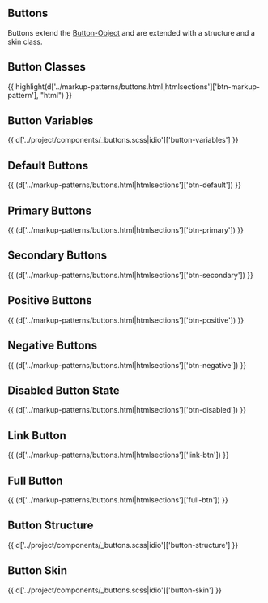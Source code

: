 <section class="copy">

# Buttons

<p class="lead">Buttons extend the <a href="/objects/button-object.html">Button-Object</a> and are extended with a structure and a skin class.</p>

## Button Classes
{{ highlight(d['../markup-patterns/buttons.html|htmlsections']['btn-markup-pattern'], "html") }}

## Button Variables
{{ d['../project/components/_buttons.scss|idio']['button-variables'] }}

## Default Buttons
{{ (d['../markup-patterns/buttons.html|htmlsections']['btn-default']) }}

## Primary Buttons
{{ (d['../markup-patterns/buttons.html|htmlsections']['btn-primary']) }}

## Secondary Buttons
{{ (d['../markup-patterns/buttons.html|htmlsections']['btn-secondary']) }}

## Positive Buttons
{{ (d['../markup-patterns/buttons.html|htmlsections']['btn-positive']) }}

## Negative Buttons
{{ (d['../markup-patterns/buttons.html|htmlsections']['btn-negative']) }}

## Disabled Button State
{{ (d['../markup-patterns/buttons.html|htmlsections']['btn-disabled']) }}

## Link Button
{{ (d['../markup-patterns/buttons.html|htmlsections']['link-btn']) }}

## Full Button
{{ (d['../markup-patterns/buttons.html|htmlsections']['full-btn']) }}

## Button Structure
{{ d['../project/components/_buttons.scss|idio']['button-structure'] }}

## Button Skin
{{ d['../project/components/_buttons.scss|idio']['button-skin'] }}

</section>
